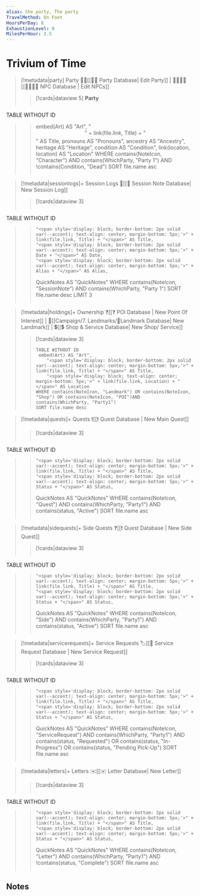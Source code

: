 ```yaml
---
alias: the party, The party
TravelMethod: On Foot
HoursPerDay: 8
ExhaustionLevel: 0
MilesPerHour: 2.5
---
```


# **Trivium of Time**
> [!metadata|party] Party
 🧙‍♂️[[🧙‍♂️ Party Database| Edit Party]] | 👨‍👩‍👧‍👦[[👨‍👩‍👧‍👦 NPC Database | Edit NPCs]]
>> [!cards|dataview 5] **Party**
>>```dataview
TABLE WITHOUT ID
>>	embed(Art) AS "Art",
>>     "<span style='display: block; border-bottom: 2px solid var(--accent); text-align: center; margin-bottom: 5px;'>" + link(file.link, Title) + "</span>" AS Title,
>>	pronouns AS "Pronouns",
>>	ancestry AS "Ancestry",
>>	heritage AS "Heritage",
>>	condition AS "Condition",
>>	link(location, location) AS "Location"
WHERE contains(NoteIcon, "Character") AND contains(WhichParty, "Party 1") AND !contains(Condition, "Dead")
>>SORT file.name asc
>>```

> [!metadata|sessionlogs]+ Session Logs
📝[[📝 Session Note Database| New Session Log]]
>> [!cards|dataview 3]
>>```dataview
TABLE WITHOUT ID
>>     "<span style='display: block; border-bottom: 2px solid var(--accent); text-align: center; margin-bottom: 5px;'>" + link(file.link, Title) + "</span>" AS Title,
>>     "<span style='display: block; border-bottom: 2px solid var(--accent); text-align: center; margin-bottom: 5px;'>" + Date + "</span>" AS Date,
>>     "<span style='display: block; border-bottom: 2px solid var(--accent); text-align: center; margin-bottom: 5px;'>" + Alias + "</span>" AS Alias,
>>	QuickNotes AS "QuickNotes"
WHERE contains(NoteIcon, "SessionNote") AND contains(WhichParty, "Party 1")
>>SORT file.name desc LIMIT 3
>>```

> [!metadata|holdings]+ Ownership
❓[[❓ POI Database | New Point Of Interest]] | 🏰[[Campaign/7. Landmarks/🏰Landmark Database| New Landmark]] | 💲[[💲 Shop & Service Database| New Shop/ Service]]
>> [!cards|dataview 3]
>>```dataview
>> TABLE WITHOUT ID
>>	embed(Art) AS "Art",
>>     "<span style='display: block; border-bottom: 2px solid var(--accent); text-align: center; margin-bottom: 5px;'>" + link(file.link, Title) + "</span>" AS Title,
>>     "<span style='display: block; text-align: center; margin-bottom: 5px;'>" + link(file.link, Location) + "</span>" AS Location
>> WHERE contains(NoteIcon, "Landmark") OR contains(NoteIcon, "Shop") OR contains(NoteIcon, "POI")AND contains(WhichParty, "Party1")
>>SORT file.name desc
>>```

> [!metadata|quests]+ Quests
❗[[❗ Quest Database | New Main Quest]]
>> [!cards|dataview 3]
>>```dataview
TABLE WITHOUT ID
>>     "<span style='display: block; border-bottom: 2px solid var(--accent); text-align: center; margin-bottom: 5px;'>" + link(file.link, Title) + "</span>" AS Title,
>>     "<span style='display: block; border-bottom: 2px solid var(--accent); text-align: center; margin-bottom: 5px;'>" + Status + "</span>" AS Status,
>>	QuickNotes AS "QuickNotes"
WHERE contains(NoteIcon, "Quest") AND contains(WhichParty, "Party1") AND contains(status, "Active")
>>SORT file.name asc
>>```

> [!metadata|sidequests]+ Side Quests
❓[[❗ Quest Database | New Side Quest]]
>> [!cards|dataview 3]
>>```dataview
TABLE WITHOUT ID
>>     "<span style='display: block; border-bottom: 2px solid var(--accent); text-align: center; margin-bottom: 5px;'>" + link(file.link, Title) + "</span>" AS Title,
>>     "<span style='display: block; border-bottom: 2px solid var(--accent); text-align: center; margin-bottom: 5px;'>" + Status + "</span>" AS Status,
>>	QuickNotes AS "QuickNotes"
WHERE contains(NoteIcon, "Side") AND contains(WhichParty, "Party1") AND contains(status, "Active")
>>SORT file.name asc
>>```

> [!metadata|servicerequests]+ Service Requests
🏷️[[🎫 Service Request Database | New Service Request]]
>> [!cards|dataview 3]
>>```dataview
TABLE WITHOUT ID
>>     "<span style='display: block; border-bottom: 2px solid var(--accent); text-align: center; margin-bottom: 5px;'>" + link(file.link, Title) + "</span>" AS Title,
>>     "<span style='display: block; border-bottom: 2px solid var(--accent); text-align: center; margin-bottom: 5px;'>" + Status + "</span>" AS Status,
>>	QuickNotes AS "QuickNotes"
WHERE contains(NoteIcon, "ServiceRequest") AND contains(WhichParty, "Party1") AND contains(status, "Requested") OR contains(status, "In-Progress") OR contains(status, "Pending Pick-Up")
>>SORT file.name asc
>>```

> [!metadata|letters]+ Letters
✉️[[✉️ Letter Database| New Letter]]
>> [!cards|dataview 3]
>>```dataview
TABLE WITHOUT ID
>>     "<span style='display: block; border-bottom: 2px solid var(--accent); text-align: center; margin-bottom: 5px;'>" + link(file.link, Title) + "</span>" AS Title,
>>     "<span style='display: block; border-bottom: 2px solid var(--accent); text-align: center; margin-bottom: 5px;'>" + Status + "</span>" AS Status,
>>	QuickNotes AS "QuickNotes"
WHERE contains(NoteIcon, "Letter") AND contains(WhichParty, "Party1") AND !contains(status, "Complete")
>>SORT file.name asc
>>```

## **Notes**
